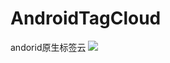 # AndroidTagCloud
andorid原生标签云
![](https://github.com/xiaochilun/AndroidTagCloud/new/master/screenshots/shot.png)
